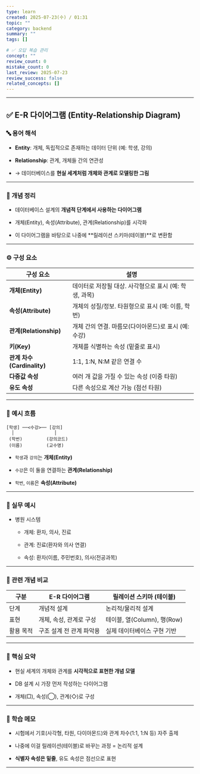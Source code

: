 ```yaml
---
type: learn
created: 2025-07-23(수) / 01:31
topic: ""
category: backend
summary: ""
tags: []

# ✅ 오답 복습 관리
concept: ""
review_count: 0
mistake_count: 0
last_review: 2025-07-23
review_success: false
related_concepts: []
---
```

---

## ✅ E-R 다이어그램 (Entity-Relationship Diagram)

### 🔤 용어 해석

- **Entity**: 개체, 독립적으로 존재하는 데이터 단위 (예: 학생, 강의)
    
- **Relationship**: 관계, 개체들 간의 연관성
    
- → 데이터베이스를 **현실 세계처럼 개체와 관계로 모델링한 그림**
    

---

### 📌 개념 정리

- 데이터베이스 설계의 **개념적 단계에서 사용하는 다이어그램**
    
- 개체(Entity), 속성(Attribute), 관계(Relationship)를 시각화
    
- 이 다이어그램을 바탕으로 나중에 **릴레이션 스키마(테이블)**로 변환함
    

---

### ⚙️ 구성 요소

|구성 요소|설명|
|---|---|
|**개체(Entity)**|데이터로 저장될 대상. 사각형으로 표시 (예: 학생, 과목)|
|**속성(Attribute)**|개체의 성질/정보. 타원형으로 표시 (예: 이름, 학번)|
|**관계(Relationship)**|개체 간의 연결. 마름모(다이아몬드)로 표시 (예: 수강)|
|**키(Key)**|개체를 식별하는 속성 (밑줄로 표시)|
|**관계 차수(Cardinality)**|1:1, 1:N, N:M 같은 연결 수|
|**다중값 속성**|여러 개 값을 가질 수 있는 속성 (이중 타원)|
|**유도 속성**|다른 속성으로 계산 가능 (점선 타원)|

---

### 🧭 예시 흐름

```plaintext
[학생] ──<수강>── [강의]
  │               │
 (학번)         (강의코드)
 (이름)         (교수명)
```

- `학생`과 `강의`는 **개체(Entity)**
    
- `수강`은 이 둘을 연결하는 **관계(Relationship)**
    
- `학번`, `이름`은 **속성(Attribute)**
    

---

### 💬 실무 예시

- 병원 시스템
    
    - 개체: 환자, 의사, 진료
        
    - 관계: 진료(환자와 의사 연결)
        
    - 속성: 환자(이름, 주민번호), 의사(전공과목)
        

---

### 🔁 관련 개념 비교

| 구분    | E-R 다이어그램      | 릴레이션 스키마 (테이블)         |
| ----- | -------------- | ---------------------- |
| 단계    | 개념적 설계         | 논리적/물리적 설계             |
| 표현    | 개체, 속성, 관계로 구성 | 테이블, 열(Column), 행(Row) |
| 활용 목적 | 구조 설계 전 관계 파악용 | 실제 데이터베이스 구현 기반        |

---

### 🎯 핵심 요약

- 현실 세계의 개체와 관계를 **시각적으로 표현한 개념 모델**
    
- DB 설계 시 가장 먼저 작성하는 다이어그램
    
- 개체(□), 속성(◯), 관계(◇)로 구성
    

---

### 🧠 학습 메모

- 시험에서 기호(사각형, 타원, 다이아몬드)와 관계 차수(1:1, 1:N 등) 자주 출제
    
- 나중에 이걸 릴레이션(테이블)로 바꾸는 과정 = 논리적 설계
    
- **식별자 속성은 밑줄**, 유도 속성은 점선으로 표현
    

---